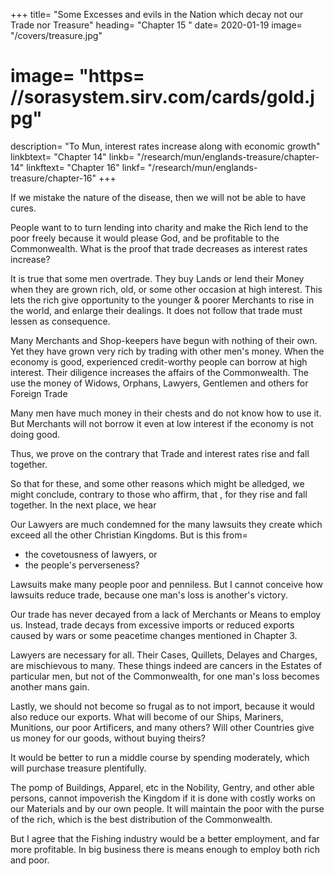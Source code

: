 
+++
title=  "Some Excesses and evils in the Nation which decay not our Trade nor Treasure"
heading=  "Chapter 15 "
date=  2020-01-19
image=  "/covers/treasure.jpg"
# image=  "https= //sorasystem.sirv.com/cards/gold.jpg"
description=  "To Mun, interest rates increase along with economic growth"
linkbtext=  "Chapter 14"
linkb=  "/research/mun/englands-treasure/chapter-14"
linkftext=  "Chapter 16"
linkf=  "/research/mun/englands-treasure/chapter-16"
+++

<!-- It is not my intent to excuse or extenuate any the least excess or evil in the Commonwealth, but rather highly to approve and commend that which by others hath been spoken and written against such abuses.
Yet in this discourse of Treasure, as I have already set down affirmatively, which are the true causes that may either augment or decrease the same= 
so is it not impertinent to continue my negative declarations of those enormities and actions which cannot work these effects as some men have supposed.

For in redress of this important business,  -->

If we mistake the nature of the disease, then we will not be able to have cures. 

People want to to turn lending into charity and make the Rich lend to the poor freely because it would please God, and be profitable to the Commonwealth. What is the proof that trade decreases as interest rates increase?

It is true that some men overtrade. They buy Lands or lend their Money when they are grown rich, old, or some other occasion at high interest. This lets the rich give opportunity to the younger & poorer Merchants to rise in the world, and enlarge their dealings. It does not follow that trade must lessen as consequence.  

<!-- ; to the performance whereof, if they want means of their own, they may, and do,take it up at interest=  so that our money lies not dead, it is still traded. -->
Many Merchants and Shop-keepers have begun with nothing of their own. Yet they have grown very rich by trading with other men's money. When the economy is good, experienced credit-worthy people can borrow at high interest. Their diligence increases the affairs of the Commonwealth. The use the money of Widows, Orphans, Lawyers, Gentlemen and others for Foreign Trade

<!-- do we not know, that when trading is quick and good, many men, by means of their experience, and having credit to take up money at interest, do trade for much more than they are worth of their own stock?  -->

<!-- by which diligence of the industrious, the  are increased, 

, which themselves have no skill to perform. We find at this present, that notwithstanding the Poverty we are fallen into by the Excesses and Losses of late times, yet that  -->

Many men have much money in their chests and do not know how to use it. But Merchants will not borrow it even at low interest if the economy is not doing good. 

Thus, we prove on the contrary that Trade and interest rates rise and fall together. 


<!--  take the same at interest (although at low rates) in regard there is a stop of trade in Spain and in France, whereby he cannot employ his own meanes, much lesse other mens moneys. -->

So that for these, and some other reasons which might be alledged, we might conclude, contrary to those who affirm, that , for they rise and fall together. In the next place, we hear 

Our Lawyers are much condemned for the many lawsuits they create which exceed all the other Christian Kingdoms. But is this from= 
- the covetousness of lawyers, or
- the people's perverseness?

<!-- And let this be as it may, I will enquire no farther therein than our present discourse doth require, concerning the decay of our Trade, and impoverishing of the Kingdom. -->

Lawsuits make many people poor and penniless. But I cannot conceive how lawsuits reduce trade, because one man's loss is another's victory. 

<!--  should make us trade for less by one single penny, I cannot well conceive. For although amongst the great number of them who are vexed and undone by controversies, there be ever some Merchants; yet we know, that one mans necessity becomes another mans opportunity.
 -->

Our trade has never decayed from a lack of Merchants or Means to employ us. Instead, trade decays from excessive imports or reduced exports caused by wars or some peacetime changes mentioned in Chapter 3.

Lawyers are necessary for all. Their Cases, Quillets, Delayes and Charges, are mischievous to many. These things indeed are cancers in the Estates of particular men, but not of the Commonwealth, for one man's loss becomes another mans gain.

Lastly, we should not become so frugal as to not import, because it would also reduce our exports. What will become of our Ships, Mariners, Munitions, our poor Artificers, and many others? Will other Countries give us money for our goods, without buying theirs? 

It would be better to run a middle course by spending moderately, which will purchase treasure plentifully.

The pomp of Buildings, Apparel, etc in the Nobility, Gentry, and other able persons, cannot impoverish the Kingdom if it is done with costly works on our Materials and by our own people. It will maintain the poor with the purse of the rich, which is the best distribution of the Commonwealth.

But I agree that the Fishing industry would be a better employment, and far more profitable. In big business there is means enough to employ both rich and poor. <!-- , whereof there hath been much said and written; It resteth only that something might be as well effected for the honor and wealth, both of the King and his Kingdoms.
 -->